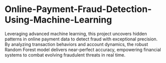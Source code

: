 # Online-Payment-Fraud-Detection-Using-Machine-Learning
Leveraging advanced machine learning, this project uncovers hidden patterns in online payment data to detect fraud with exceptional precision. By analyzing transaction behaviors and account dynamics, the robust Random Forest model delivers near-perfect accuracy, empowering financial systems to combat evolving fraudulent threats in real time.
